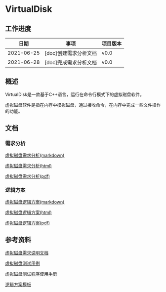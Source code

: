 # VirtualDisk

## 工作进度

| 日期       | 事项                  | 项目版本 |
| ---------- | --------------------- | -------- |
| 2021-06-25 | [doc]创建需求分析文档 | v0.0     |
| 2021-06-28 | [doc]完成需求分析文档 | v0.0     |

## 概述

VirtualDisk是一款基于C++语言，运行在命令行模式下的虚拟磁盘软件。

虚拟磁盘软件是指在内存中模拟磁盘，通过接收命令，在内存中完成一些文件操作的功能。

## 文档

### 需求分析

[虚拟磁盘需求分析(markdown)](./document/需求分析/markdown/虚拟磁盘需求分析.md)

[虚拟磁盘需求分析(html)](./document/需求分析/html/虚拟磁盘需求分析.html)

[虚拟磁盘需求分析(pdf)](./document/需求分析/pdf/虚拟磁盘需求分析.pdf)

### 逻辑方案

[虚拟磁盘逻辑方案(markdown)](./document/逻辑方案/markdown/虚拟磁盘逻辑方案.md)

[虚拟磁盘逻辑方案(html)](./document/逻辑方案/html/虚拟磁盘逻辑方案.html)

[虚拟磁盘逻辑方案(pdf)](./document/逻辑方案/pdf/虚拟磁盘逻辑方案.pdf)

## 参考资料

[虚拟磁盘需求说明文档](https://wiki.h3d.com.cn/pages/viewpage.action?pageId=328330)

[虚拟磁盘测试用例](https://wiki.h3d.com.cn/pages/viewpage.action?pageId=328169)

[虚拟磁盘测试程序使用手册](https://wiki.h3d.com.cn/pages/viewpage.action?pageId=328117 )

[逻辑方案模板](https://wiki.h3d.com.cn/pages/viewpage.action?pageId=34111506 )

